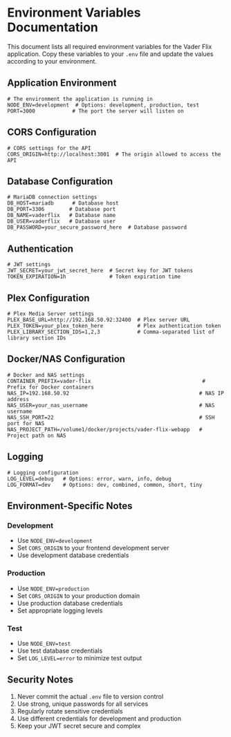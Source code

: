 # Environment Variables Documentation

This document lists all required environment variables for the Vader Flix application. Copy these variables to your `.env` file and update the values according to your environment.

## Application Environment
```env
# The environment the application is running in
NODE_ENV=development  # Options: development, production, test
PORT=3000            # The port the server will listen on
```

## CORS Configuration
```env
# CORS settings for the API
CORS_ORIGIN=http://localhost:3001  # The origin allowed to access the API
```

## Database Configuration
```env
# MariaDB connection settings
DB_HOST=mariadb      # Database host
DB_PORT=3306        # Database port
DB_NAME=vaderflix   # Database name
DB_USER=vaderflix   # Database user
DB_PASSWORD=your_secure_password_here  # Database password
```

## Authentication
```env
# JWT settings
JWT_SECRET=your_jwt_secret_here  # Secret key for JWT tokens
TOKEN_EXPIRATION=1h              # Token expiration time
```

## Plex Configuration
```env
# Plex Media Server settings
PLEX_BASE_URL=http://192.168.50.92:32400  # Plex server URL
PLEX_TOKEN=your_plex_token_here           # Plex authentication token
PLEX_LIBRARY_SECTION_IDS=1,2,3            # Comma-separated list of library section IDs
```

## Docker/NAS Configuration
```env
# Docker and NAS settings
CONTAINER_PREFIX=vader-flix                                    # Prefix for Docker containers
NAS_IP=192.168.50.92                                          # NAS IP address
NAS_USER=your_nas_username                                    # NAS username
NAS_SSH_PORT=22                                               # SSH port for NAS
NAS_PROJECT_PATH=/volume1/docker/projects/vader-flix-webapp   # Project path on NAS
```

## Logging
```env
# Logging configuration
LOG_LEVEL=debug   # Options: error, warn, info, debug
LOG_FORMAT=dev    # Options: dev, combined, common, short, tiny
```

## Environment-Specific Notes

### Development
- Use `NODE_ENV=development`
- Set `CORS_ORIGIN` to your frontend development server
- Use development database credentials

### Production
- Use `NODE_ENV=production`
- Set `CORS_ORIGIN` to your production domain
- Use production database credentials
- Set appropriate logging levels

### Test
- Use `NODE_ENV=test`
- Use test database credentials
- Set `LOG_LEVEL=error` to minimize test output

## Security Notes
1. Never commit the actual `.env` file to version control
2. Use strong, unique passwords for all services
3. Regularly rotate sensitive credentials
4. Use different credentials for development and production
5. Keep your JWT secret secure and complex 